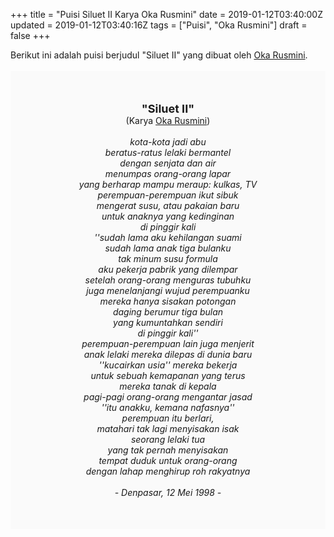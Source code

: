 +++
title = "Puisi Siluet II Karya Oka Rusmini"
date = 2019-01-12T03:40:00Z
updated = 2019-01-12T03:40:16Z
tags = ["Puisi", "Oka Rusmini"]
draft = false
+++

<div dir="ltr" style="text-align: left;" trbidi="on"><div style="text-align: justify;">Berikut ini adalah puisi berjudul "Siluet II" yang dibuat oleh <a href="https://ensiklopedia.kemdikbud.go.id/sastra/artikel/Oka_Rusmini" target="_blank">Oka Rusmini</a>. </div><br /><div style="background: #FAFAFA; font-size: 14px; height: auto; margin: 0 auto; padding: 50px; text-align: center; width: auto;"><span style="font-size: 18px;"><b>"Siluet II"</b></span><br />(Karya <a href="https://www.sekata.web.id/tags/oka-rusmini" target="_blank">Oka Rusmini</a>) <br /><br /><i>kota-kota jadi abu<br />beratus-ratus lelaki bermantel<br />dengan senjata dan air<br />menumpas orang-orang lapar<br />yang berharap mampu meraup: kulkas, TV<br />perempuan-perempuan ikut sibuk<br />mengerat susu, atau pakaian baru<br />untuk anaknya yang kedinginan<br />di pinggir kali<br />''sudah lama aku kehilangan suami<br />sudah lama anak tiga bulanku<br />tak minum susu formula<br />aku pekerja pabrik yang dilempar<br />setelah orang-orang menguras tubuhku<br />juga menelanjangi wujud perempuanku<br />mereka hanya sisakan potongan<br />daging berumur tiga bulan<br />yang kumuntahkan sendiri<br />di pinggir kali''<br />perempuan-perempuan lain juga menjerit<br />anak lelaki mereka dilepas di dunia baru<br />''kucairkan usia'' mereka bekerja<br />untuk sebuah kemapanan yang terus<br />mereka tanak di kepala<br />pagi-pagi orang-orang mengantar jasad<br />''itu anakku, kemana nafasnya''<br />perempuan itu berlari,<br />matahari tak lagi menyisakan isak<br />seorang lelaki tua<br />yang tak pernah menyisakan<br />tempat duduk untuk orang-orang<br />dengan lahap menghirup roh rakyatnya<br /><br />- Denpasar, 12 Mei 1998 -</i> </div></div>
